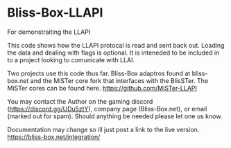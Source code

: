 # Bliss-Box-LLAPI
For demonstraiting the LLAPI 

This code shows how the LLAPI protocal is read and sent back out. Loading the data and dealing with flags is optional. 
It is inteneded to be included in to a project looking to comunicate with LLAI.

Two projects use this code thus far. Bliss-Box adaptros found at bliss-box.net and the MiSTer core fork that interfaces with the BlisSTer. 
The MiSTer cores can be found here.  https://github.com/MiSTer-LLAPI

You may contact the Author on the gaming discord (https://discord.gg/UDu5ztY), company page (Bliss-Box.net), or email (marked out for spam).  Should anything be needed please let one us know. 

Documentation may change so ill just post a link to the live version.
https://bliss-box.net/integration/


